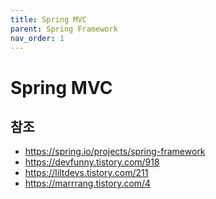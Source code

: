 ```yaml
---
title: Spring MVC
parent: Spring Framework
nav_order: 1
---
```


# Spring MVC



## 참조
- https://spring.io/projects/spring-framework
- https://devfunny.tistory.com/918
- https://liltdevs.tistory.com/211
- https://marrrang.tistory.com/4
